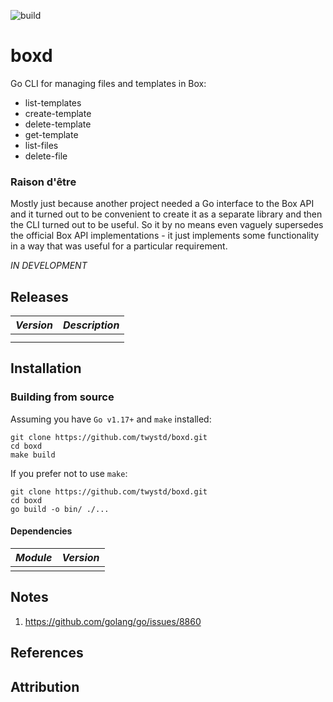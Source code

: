 ![build](https://github.com/twystd/boxd/workflows/build/badge.svg)

# boxd
Go CLI for managing files and templates in Box: 

- list-templates
- create-template
- delete-template
- get-template
- list-files
- delete-file

### Raison d'être

Mostly just because another project needed a Go interface to the Box API and it turned out to be convenient
to create it as a separate library and then the CLI turned out to be useful. So it by no means even vaguely
supersedes the official Box API implementations - it just implements some functionality in a way that was 
useful for a particular requirement.

*IN DEVELOPMENT*

## Releases

| *Version* | *Description*               |
| --------- | ----------------------------|
|           |                             |
|           |                             |                                                                    

## Installation

### Building from source

Assuming you have `Go v1.17+` and `make` installed:

```
git clone https://github.com/twystd/boxd.git
cd boxd
make build
```

If you prefer not to use `make`:
```
git clone https://github.com/twystd/boxd.git
cd boxd
go build -o bin/ ./...
```

#### Dependencies

| *Module*                                   | *Version*  |
| -------------------------------------------| ---------- |
|                                            |            |

## Notes

1. https://github.com/golang/go/issues/8860


## References

## Attribution

